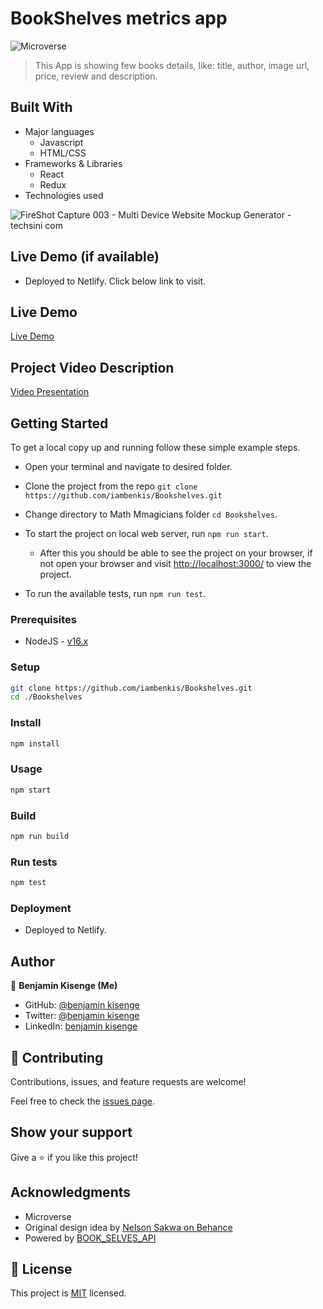 # BookShelves metrics app

![Microverse](https://img.shields.io/badge/Microverse-blueviolet)

>This App is showing few books details, like: title, author, image url, price, review and description.

## Built With

- Major languages
  - Javascript
  - HTML/CSS
- Frameworks & Libraries
  - React
  - Redux
- Technologies used

![FireShot Capture 003 - Multi Device Website Mockup Generator - techsini com](https://user-images.githubusercontent.com/80458199/195976138-60eff7e9-624d-41b2-a705-a96b24042da2.png)



## Live Demo (if available)

- Deployed to Netlify. Click below link to visit.

## Live Demo

[Live Demo](https://634a5de47268306b6cf8fb28--scintillating-cupcake-d003b8.netlify.app/)

## Project Video Description

[Video Presentation](https://drive.google.com/file/d/1xD4SuzL1vCv8R33JCTENYaMD6WgHxqoh/view?usp=sharing)

## Getting Started

To get a local copy up and running follow these simple example steps.

- Open your terminal and navigate to desired folder.

- Clone the project from the repo `git clone https://github.com/iambenkis/Bookshelves.git`

- Change directory to Math Mmagicians folder `cd Bookshelves`.

- To start the project on local web server, run `npm run start`.

  - After this you should be able to see the project on your browser, if not open your browser and visit [http://localhost:3000/](http://localhost:3000/) to view the project.

- To run the available tests, run `npm run test`.

### Prerequisites

- NodeJS - [v16.x](https://nodejs.org/en/)

### Setup

```bash
git clone https://github.com/iambenkis/Bookshelves.git
cd ./Bookshelves
```

### Install

```bash
npm install
```

### Usage

```bash
npm start
```

### Build

```bash
npm run build
```

### Run tests

```bash
npm test
```

### Deployment

- Deployed to Netlify.

## Author

👤 **Benjamin Kisenge (Me)**

* GitHub: [@benjamin kisenge](https://github.com/iambenkis)
* Twitter: [@benjamin kisenge](https://twitter.com/iambenkis)
* LinkedIn: [benjamin kisenge](https://www.linkedin.com/in/ben-kisenge/)

## 🤝 Contributing

Contributions, issues, and feature requests are welcome!

Feel free to check the [issues page](https://github.com/iambenkis/Bookshelves/issues).

## Show your support

Give a ⭐️ if you like this project!

## Acknowledgments

- Microverse
- Original design idea by [Nelson Sakwa on Behance](https://www.behance.net/gallery/31579789/Ballhead-App-(Free-PSDs))
- Powered by [BOOK_SELVES_API](https://rapidapi.com/Ionut-Cora/api/bookshelves/)

## 📝 License

This project is [MIT](./LICENSE) licensed.


